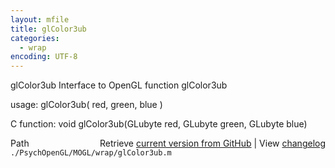 ```yaml
---
layout: mfile
title: glColor3ub
categories:
  - wrap
encoding: UTF-8
---
```


glColor3ub  Interface to OpenGL function glColor3ub  

usage:  glColor3ub( red, green, blue )  

C function:  void glColor3ub(GLubyte red, GLubyte green, GLubyte blue)  


<div class="code_header" style="text-align:right;">
  <span style="float:left;">Path&nbsp;&nbsp;</span> <span class="counter">Retrieve <a href=
  "https://raw.github.com/Psychtoolbox-3/Psychtoolbox-3/beta/./PsychOpenGL/MOGL/wrap/glColor3ub.m">current version from GitHub</a> | View <a href=
  "https://github.com/Psychtoolbox-3/Psychtoolbox-3/commits/beta/./PsychOpenGL/MOGL/wrap/glColor3ub.m">changelog</a></span>
</div>
<div class="code">
  <code>./PsychOpenGL/MOGL/wrap/glColor3ub.m</code>
</div>
